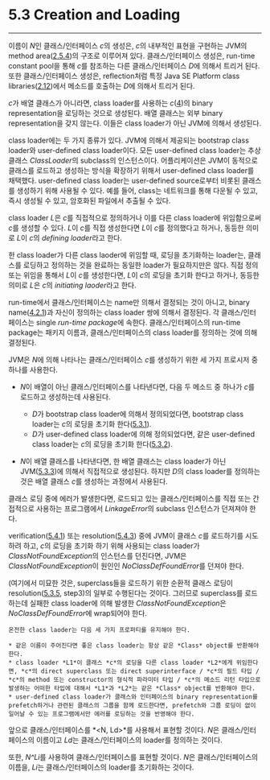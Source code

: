 # 5.3 Creation and Loading
---

이름이 *N*인 클래스/인터페이스 *c*의 생성은, *c*의 내부적인 표현을 구현하는 JVM의 method area([2.5.4]())의 구조로 이루어져 있다. 클래스/인터페이스 생성은, run-time constant pool을 통해 *c*를 참조하는 다른 클래스/인터페이스 *D*에 의해서 트리거 된다. 또한 클래스/인터페이스 생성은, reflection처럼 특정 Java SE Platform class libraries([2.12]())에서 메소드를 호출하는 *D*에 의해서 트리거 된다.

*c*가 배열 클래스가 아니라면, class loader를 사용하는 *c*([4]())의 binary representation을 로딩하는 것으로 생성된다. 배열 클래스는 외부 binary representation을 갖지 않는다. 이들은 class loader가 아닌 JVM에 의해서 생성된다.

class loader에는 두 가지 종류가 있다. JVM에 의해서 제공되는 bootstrap class loader와 user-defined class loader이다. 모든 user-defined class loader는 추상클래스 *ClassLoader*의 subclass의 인스턴스이다. 어플리케이션은 JVM이 동적으로 클래스를 로드하고 생성하는 방식을 확장하기 위해서 user-defined class loader를 채택했다. user-defined class loader는 user-defined source로부터 비롯된 클래스를 생성하기 위해 사용될 수 있다. 예를 들어, class는 네트워크를 통해 다운될 수 있고, 즉시 생성될 수 있고, 암호화된 파일에서 추출될 수 있다.

class loader *L*은 *c*를 직접적으로 정의하거나 이를 다른 class loader에 위임함으로써 *c*를 생성할 수 있다. *L*이 *c*를 직접 생성한다면 *L*이 *c*를 정의했다고 하거나, 동등한 의미로 *L*이 *c*의 *defining loader*라고 한다.

한 class loader가 다른 class laoder에 위임할 때, 로딩을 초기화하는 loader는, 클래스를 로딩하고 정의하는 것을 완료하는 동일한 loader가 필요하지만은 않다. 직접 정의 또는 위임을 통해서 *L*이 *c*를 생성한다면, *L*이 *c*의 로딩을 초기화 한다고 하거나, 동등한 의미로 *L*은 *c*의 *initiating laoder*라고 한다.

run-time에서 클래스/인터페이스는 name만 의해서 결정되는 것이 아니고, binary name([4.2.1]())과 자신이 정의하는 class loader 쌍에 의해서 결정된다. 각 클래스/인터페이스는 single *run-time package*에 속한다. 클래스/인터페이스의 run-time package는 패키지 이름과, 클래스/인터페이스의 class loader를 정의하는 것에 의해 결정된다.

JVM은 *N*에 의해 나타나는 클래스/인터페이스 *c*를 생성하기 위한 세 가지 프로시저 중 하나를 사용한다.

* *N*이 배열이 아닌 클래스/인터페이스를 나타낸다면, 다음 두 메소드 중 하나가 *c*를 로드하고 생성하는데 사용된다.
	- *D*가 bootstrap class loader에 의해서 정의되었다면, bootstrap class loader는 *c*의 로딩을 초기화 한다([5.3.1]()).
	- *D*가 user-defined class loader에 의해 정의되었다면, 같은 user-defined class loader는 *c*의 로딩을 초기화 한다([5.3.2]()).

* *N*이 배열 클래스를 나타낸다면, 한 배열 클래스는 class loader가 아닌 JVM([5.3.3]())에 의해서 직접적으로 생성된다. 하지만 *D*의 class loader를 정의하는 것은 배열 클래스 *c*를 생성하는 과정에서 사용된다.

클래스 로딩 중에 에러가 발생한다면, 로드되고 있는 클래스/인터페이스를 직접 또는 간접적으로 사용하는 프로그램에서 *LinkageError*의 subclass 인스턴스가 던져져야 한다.

verification([5.4.1]()) 또는 resolution([5.4.3]()) 중에 JVM이 클래스 *c*를 로드하기를 시도하려 하고, *c*의 로딩을 초기화 하기 위해 사용되는 class loader가 *ClassNotFoundException*의 인스턴스를 던진다면, JVM은 *ClassNotFoundException*이 원인인 *NoClassDefFoundError*를 던져야 한다.

(여기에서 미묘한 것은, superclass들을 로드하기 위한 순환적 클래스 로딩이 resolution([5.3.5](), step3)의 일부로 수행된다는 것이다. 그러므로 superclass를 로드하는데 실패한 class loader에 의해 발생한 *ClassNotFoundException*은 *NoClassDefFoundError*에 wrap되어야 한다.

	온전한 class laoder는 다음 세 가지 프로퍼티를 유지해야 한다.

	* 같은 이름이 주어진다면 좋은 class loader는 항상 같은 *Class* object를 반환해야 한다.
	* class loader *L1*이 클래스 *c*의 로딩을 다른 class loader *L2*에게 위임한다면, *c*의 direct superclass 또는 direct superinterface / *c*의 필드 타입 / *c*의 method 또는 constructor의 형식적 파라미터 타입 / *c*의 메소드 리턴 타입으로 발생하는 어떠한 타입에 대해서 *L1*과 *L2*는 같은 *Class* object를 반환해야 한다.
	* user-defined class loader가 클래스와 인터페이스의 binary representation를 prefetch하거나 관련된 클래스의 그룹을 함께 로드한다면, prefetch와 그룹 로딩이 없이 일어날 수 있는 프로그램에서만 에러를 로딩하는 것을 반영해야 한다.

앞으로 클래스/인터페이스를 *<N, Ld>*를 사용해서 표현할 것이다. *N*은 클래스/인터페이스의 이름이고 *Ld*는 클래스/인터페이스의 loader를 정의하는 것이다.

또한, *N^Li*를 사용하여 클래스/인터페이스를 표현할 것이다. *N*은 클래스/인터페이스의 이름을, *Li*는 클래스/인터페이스의 loader를 초기화하는 것이다.

